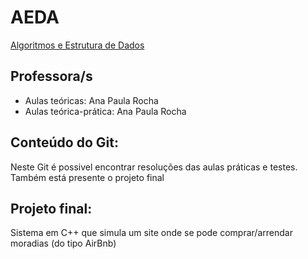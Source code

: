 # AEDA 
[Algoritmos e Estrutura de Dados](https://sigarra.up.pt/feup/pt/ucurr_geral.ficha_uc_view?pv_ocorrencia_id=436433)

## Professora/s
- Aulas teóricas: Ana Paula Rocha
- Aulas teórica-prática: Ana Paula Rocha

## Conteúdo do Git:
Neste Git é possivel encontrar resoluções das aulas práticas e testes. Também está presente o projeto final 

## Projeto final:
Sistema em C++ que simula um site onde se pode comprar/arrendar moradias (do tipo AirBnb)
